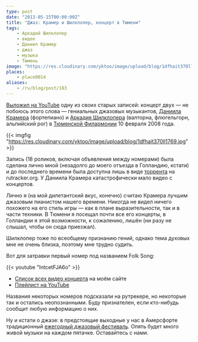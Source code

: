 ```yaml
---
type: post
date: "2013-05-15T00:00:00Z"
title: "Джаз: Крамер и Шилклопер, концерт в Тюмени"
tags:
    - Аркадий Шилклопер
    - видео
    - Даниил Крамер
    - джаз
    - музыка
    - Тюмень
image: "https://res.cloudinary.com/yktoo/image/upload/blog/1dfhait370ll1769.jpg"
places:
    - place0014
aliases:
    - /ru/blog/post/183
---
```


[Выложил на YouTube](/videoevents/vevt0012) одну из своих старых записей: концерт двух — не побоюсь этого слова — гениальных джазовых музыкантов, [Даниила Крамера](http://www.kramerdaniel.com/) (фортепиано) и [Аркадия Шилклопера](http://www.shilkloper.com/) (валторна, флюгельгорн, альпийский рог) в [Тюменской Филармонии](http://www.tgf.ru/) 10 февраля 2008 года.

{{< imgfig "https://res.cloudinary.com/yktoo/image/upload/blog/1dfhait370ll1769.jpg" >}}

<!--more-->

Запись (18 роликов, включая объявления между номерами) была сделана лично мной (незадолго до моего отъезда в Голландию, кстати) и до последнего времени была доступна лишь в виде [торрента](http://rutracker.org/forum/viewtopic.php?t=1555333) на rutracker.org. У Даниила Крамера катастрофически мало видео с концертов.

Лично я (на мой дилетантский вкус, конечно) считаю Крамера лучшим джазовым пианистом нашего времени. Никогда не видел ничего похожего на его стиль игры — как в плане выразительности, так и в части техники. В Тюмени я посещал почти все его концерты, в Голландии я этой возможности, к сожалению, лишён (ни разу не слышал, чтобы он сюда приезжал).

Шилклопер тоже по всеобщему признанию гений, однако тема духовых мне не очень близка, поэтому мне трудно судить.

Вот для затравки первый номер под названием Folk Song:

{{< youtube "IntcetFJA6o" >}}

* [Список всех видео концерта](/videoevents/vevt0012) на моём сайте
* [Плейлист на YouTube](http://www.youtube.com/playlist?list=PLRtML0bqZ1imv9g-F-_MJveYRqarPr3e3)

Названия некоторых номеров подсказали на рутрекере, но некоторые так и остались неопознанными. Буду признателен, если кто-нибудь сообщит любую информацию о них.

Ну и кстати о джазе: в предстоящие выходные у нас в Амерсфорте традиционный [ежегодный джазовый фестиваль](http://www.amersfoortjazz.nl/). Опять будет много живой музыки на каждом пятачке. Оставайтесь с нами.
